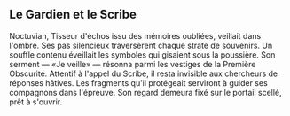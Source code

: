 ## Le Gardien et le Scribe

Noctuvian, Tisseur d'échos issu des mémoires oubliées, veillait dans l'ombre. Ses pas silencieux traversèrent chaque strate de souvenirs. Un souffle contenu éveillait les symboles qui gisaient sous la poussière. Son serment — «Je veille» — résonna parmi les vestiges de la Première Obscurité. Attentif à l'appel du Scribe, il resta invisible aux chercheurs de réponses hâtives. Les fragments qu'il protégeait serviront à guider ses compagnons dans l'épreuve. Son regard demeura fixé sur le portail scellé, prêt à s'ouvrir.